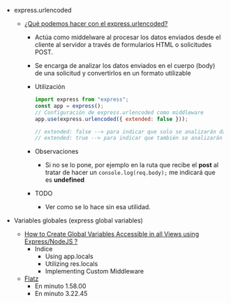 - express.urlencoded

  - [¿Qué podemos hacer con el express.urlencoded?](https://keepcoding.io/blog/que-podemos-hacer-con-el-express-urlencoded/)

    - Actúa como middelware al procesar los datos enviados desde el cliente al servidor a través de formularios HTML o solicitudes POST.
    - Se encarga de analizar los datos enviados en el cuerpo (body) de una solicitud y convertirlos en un formato utilizable
    - Utilización

      ```javascript
      import express from "express";
      const app = express();
      // Configuración de express.urlencoded como middleware
      app.use(express.urlencoded({ extended: false }));

      // extended: false --> para indicar que solo se analizarán datos simples, no objetos complejos
      // extended: true --> para indicar que también se analizarán objetos anidados
      ```

    - Observaciones

      - Si no se lo pone, por ejemplo en la ruta que recibe el **post** al tratar de hacer un <code>console.log(req.body);</code> me indicará que es **undefined**

    - TODO
      - Ver como se lo hace sin esa utilidad.

- Variables globales (express global variables)

  - [How to Create Global Variables Accessible in all Views using Express/NodeJS ?](https://www.geeksforgeeks.org/how-to-create-global-variables-accessible-in-all-views-using-express-nodejs/)
    - Indice
      - Using app.locals
      - Utilizing res.locals
      - Implementing Custom Middleware
  - [Flatz](https://www.youtube.com/watch?v=qJ5R9WTW0_E)
    - En minuto 1.58.00
    - En minuto 3.22.45
